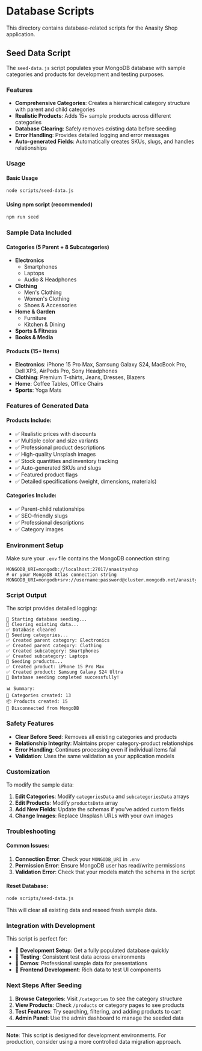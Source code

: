 # Database Scripts

This directory contains database-related scripts for the Anasity Shop application.

## Seed Data Script

The `seed-data.js` script populates your MongoDB database with sample categories and products for development and testing purposes.

### Features

- **Comprehensive Categories**: Creates a hierarchical category structure with parent and child categories
- **Realistic Products**: Adds 15+ sample products across different categories
- **Database Clearing**: Safely removes existing data before seeding
- **Error Handling**: Provides detailed logging and error messages
- **Auto-generated Fields**: Automatically creates SKUs, slugs, and handles relationships

### Usage

#### Basic Usage

```bash
node scripts/seed-data.js
```

#### Using npm script (recommended)

```bash
npm run seed
```

### Sample Data Included

#### Categories (5 Parent + 8 Subcategories)

- **Electronics**
  - Smartphones
  - Laptops
  - Audio & Headphones
- **Clothing**
  - Men's Clothing
  - Women's Clothing
  - Shoes & Accessories
- **Home & Garden**
  - Furniture
  - Kitchen & Dining
- **Sports & Fitness**
- **Books & Media**

#### Products (15+ Items)

- **Electronics**: iPhone 15 Pro Max, Samsung Galaxy S24, MacBook Pro, Dell XPS, AirPods Pro, Sony Headphones
- **Clothing**: Premium T-shirts, Jeans, Dresses, Blazers
- **Home**: Coffee Tables, Office Chairs
- **Sports**: Yoga Mats

### Features of Generated Data

#### Products Include:

- ✅ Realistic prices with discounts
- ✅ Multiple color and size variants
- ✅ Professional product descriptions
- ✅ High-quality Unsplash images
- ✅ Stock quantities and inventory tracking
- ✅ Auto-generated SKUs and slugs
- ✅ Featured product flags
- ✅ Detailed specifications (weight, dimensions, materials)

#### Categories Include:

- ✅ Parent-child relationships
- ✅ SEO-friendly slugs
- ✅ Professional descriptions
- ✅ Category images

### Environment Setup

Make sure your `.env` file contains the MongoDB connection string:

```env
MONGODB_URI=mongodb://localhost:27017/anasityshop
# or your MongoDB Atlas connection string
MONGODB_URI=mongodb+srv://username:password@cluster.mongodb.net/anasityshop
```

### Script Output

The script provides detailed logging:

```
🚀 Starting database seeding...
🧹 Clearing existing data...
✅ Database cleared
🌱 Seeding categories...
✅ Created parent category: Electronics
✅ Created parent category: Clothing
✅ Created subcategory: Smartphones
✅ Created subcategory: Laptops
🌱 Seeding products...
✅ Created product: iPhone 15 Pro Max
✅ Created product: Samsung Galaxy S24 Ultra
🎉 Database seeding completed successfully!

📊 Summary:
📁 Categories created: 13
📦 Products created: 15
👋 Disconnected from MongoDB
```

### Safety Features

- **Clear Before Seed**: Removes all existing categories and products
- **Relationship Integrity**: Maintains proper category-product relationships
- **Error Handling**: Continues processing even if individual items fail
- **Validation**: Uses the same validation as your application models

### Customization

To modify the sample data:

1. **Edit Categories**: Modify `categoriesData` and `subcategoriesData` arrays
2. **Edit Products**: Modify `productsData` array
3. **Add New Fields**: Update the schemas if you've added custom fields
4. **Change Images**: Replace Unsplash URLs with your own images

### Troubleshooting

#### Common Issues:

1. **Connection Error**: Check your `MONGODB_URI` in `.env`
2. **Permission Error**: Ensure MongoDB user has read/write permissions
3. **Validation Error**: Check that your models match the schema in the script

#### Reset Database:

```bash
node scripts/seed-data.js
```

This will clear all existing data and reseed fresh sample data.

### Integration with Development

This script is perfect for:

- 🔧 **Development Setup**: Get a fully populated database quickly
- 🧪 **Testing**: Consistent test data across environments
- 🎯 **Demos**: Professional sample data for presentations
- 📱 **Frontend Development**: Rich data to test UI components

### Next Steps After Seeding

1. **Browse Categories**: Visit `/categories` to see the category structure
2. **View Products**: Check `/products` or category pages to see products
3. **Test Features**: Try searching, filtering, and adding products to cart
4. **Admin Panel**: Use the admin dashboard to manage the seeded data

---

**Note**: This script is designed for development environments. For production, consider using a more controlled data migration approach.
